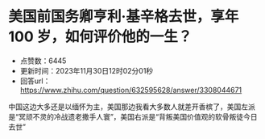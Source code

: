 # 美国前国务卿亨利·基辛格去世，享年 100 岁，如何评价他的一生？
- 点赞数：6445
- 更新时间：2023年11月30日12时02分01秒
- 回答url：https://www.zhihu.com/question/632595628/answer/3308044671
<body>
 <p data-pid="NX27g5Tf">中国这边大多还是以缅怀为主，美国那边我看大多数人就差开香槟了，美国左派是“冥顽不灵的冷战遗老撒手人寰”，美国右派是“背叛美国价值观的软骨叛徒今日去世”</p>
</body>